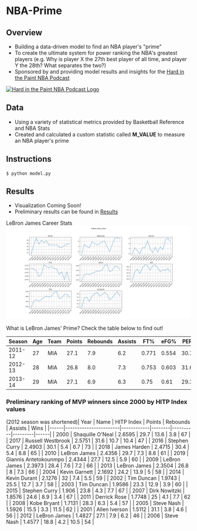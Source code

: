 # NBA-Prime
## Overview
* Building a data-driven model to find an NBA player's "prime"
* To create the ultimate system for power ranking the NBA's greatest players (e.g. Why is player X the 27th best player of all time, and player Y the 28th? What separates the two?)
* Sponsored by and providing model results and insights for the [Hard in the Paint NBA Podcast](https://soundcloud.com/engineers-play "Hard in the Paint NBA Podcast")
<a href="https://soundcloud.com/engineers-play">
  <img src="https://i1.sndcdn.com/avatars-000446326572-ycrzp2-t500x500.jpg" alt="Hard in the Paint NBA Podcast Logo" width="300"/>
</a>

## Data
* Using a variety of statistical metrics provided by Basketball Reference and NBA Stats
* Created and calculated a custom statistic called **M_VALUE** to measure an NBA player's prime

## Instructions
```
$ python model.py
```

## Results
* Visualization Coming Soon!
* Preliminary results can be found in [Results](https://github.com/mikepatel/NBA-Prime/tree/master/Results)

LeBron James Career Stats
![LBJ Raw Stats](https://github.com/mikepatel/NBA-Prime/blob/master/Results/LeBron%20James/LeBron%20James_Plots_Raw.png)


What is LeBron James' Prime? Check the table below to find out!

|Season |Age|Team|Points|Rebounds|Assists|FT%  |eFG% |PER |TS%  |M_VALUE|
|-------|---|----|------|--------|-------|-----|-----|----|-----|-------|
|2011-12|27 |MIA |27.1  |7.9     |6.2    |0.771|0.554|30.7|0.605|0.4707 |
|2012-13|28 |MIA |26.8  |8.0     |7.3    |0.753|0.603|31.6|0.64 |0.5467 |
|2013-14|29 |MIA |27.1  |6.9     |6.3    |0.75 |0.61 |29.3|0.649|0.4727 |


### Preliminary ranking of MVP winners since 2000 by HITP Index values
(2012 season was shortened)| Year | Name                  | HITP Index | Points | Rebounds | Assists | Wins | 
|------|-----------------------|------------|--------|----------|---------|------| 
| 2000 | Shaquille O'Neal      | 2.6595     | 29.7   | 13.6     | 3.8     | 67   | 
| 2017 | Russell Westbrook     | 2.5751     | 31.6   | 10.7     | 10.4    | 47   | 
| 2016 | Stephen Curry         | 2.4903     | 30.1   | 5.4      | 6.7     | 73   | 
| 2018 | James Harden          | 2.4715     | 30.4   | 5.4      | 8.8     | 65   | 
| 2010 | LeBron James          | 2.4356     | 29.7   | 7.3      | 8.6     | 61   | 
| 2019 | Giannis Antetokounmpo | 2.4344     | 27.7   | 12.5     | 5.9     | 60   | 
| 2009 | LeBron James          | 2.3973     | 28.4   | 7.6      | 7.2     | 66   | 
| 2013 | LeBron James          | 2.3504     | 26.8   | 8        | 7.3     | 66   | 
| 2004 | Kevin Garnett         | 2.1692     | 24.2   | 13.9     | 5       | 58   | 
| 2014 | Kevin Durant          | 2.1276     | 32     | 7.4      | 5.5     | 59   | 
| 2002 | Tim Duncan            | 1.9743     | 25.5   | 12.7     | 3.7     | 58   | 
| 2003 | Tim Duncan            | 1.9586     | 23.3   | 12.9     | 3.9     | 60   | 
| 2015 | Stephen Curry         | 1.906      | 23.8   | 4.3      | 7.7     | 67   | 
| 2007 | Dirk Nowitzki         | 1.8576     | 24.6   | 8.9      | 3.4     | 67   | 
| 2011 | Derrick Rose          | 1.7748     | 25     | 4.1      | 7.7     | 62   | 
| 2008 | Kobe Bryant           | 1.7131     | 28.3   | 6.3      | 5.4     | 57   | 
| 2005 | Steve Nash            | 1.5926     | 15.5   | 3.3      | 11.5    | 62   | 
| 2001 | Allen Iverson         | 1.5112     | 31.1   | 3.8      | 4.6     | 56   | 
| 2012 | LeBron James          | 1.4827     | 27.1   | 7.9      | 6.2     | 46   | 
| 2006 | Steve Nash            | 1.4577     | 18.8   | 4.2      | 10.5    | 54   | 

